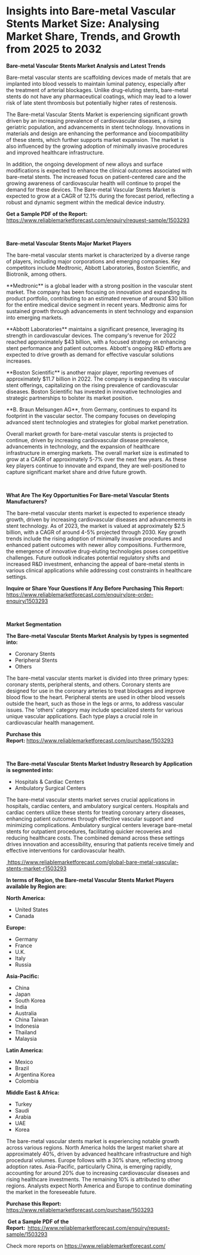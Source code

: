 <p><h1>Insights into Bare-metal Vascular Stents Market Size: Analysing Market Share, Trends, and Growth from 2025 to 2032</h1></p><p><strong>Bare-metal Vascular Stents Market Analysis and Latest Trends</strong></p>
<p><p>Bare-metal vascular stents are scaffolding devices made of metals that are implanted into blood vessels to maintain luminal patency, especially after the treatment of arterial blockages. Unlike drug-eluting stents, bare-metal stents do not have any pharmaceutical coatings, which may lead to a lower risk of late stent thrombosis but potentially higher rates of restenosis.</p><p>The Bare-metal Vascular Stents Market is experiencing significant growth driven by an increasing prevalence of cardiovascular diseases, a rising geriatric population, and advancements in stent technology. Innovations in materials and design are enhancing the performance and biocompatibility of these stents, which further supports market expansion. The market is also influenced by the growing adoption of minimally invasive procedures and improved healthcare infrastructure.</p><p>In addition, the ongoing development of new alloys and surface modifications is expected to enhance the clinical outcomes associated with bare-metal stents. The increased focus on patient-centered care and the growing awareness of cardiovascular health will continue to propel the demand for these devices. The Bare-metal Vascular Stents Market is expected to grow at a CAGR of 12.1% during the forecast period, reflecting a robust and dynamic segment within the medical device industry.</p></p>
<p><strong>Get a Sample PDF of the Report:&nbsp;</strong> <a href="https://www.reliablemarketforecast.com/enquiry/request-sample/1503293?utm_campaign=2288&utm_medium=2&utm_source=Github&utm_content=ia&utm_term=23032025&utm_id=bare-metal-vascular-stents">https://www.reliablemarketforecast.com/enquiry/request-sample/1503293</a></p>
<p>&nbsp;</p>
<p><strong>Bare-metal Vascular Stents Major Market Players</strong></p>
<p><p>The bare-metal vascular stents market is characterized by a diverse range of players, including major corporations and emerging companies. Key competitors include Medtronic, Abbott Laboratories, Boston Scientific, and Biotronik, among others.</p><p>**Medtronic** is a global leader with a strong position in the vascular stent market. The company has been focusing on innovation and expanding its product portfolio, contributing to an estimated revenue of around $30 billion for the entire medical device segment in recent years. Medtronic aims for sustained growth through advancements in stent technology and expansion into emerging markets.</p><p>**Abbott Laboratories** maintains a significant presence, leveraging its strength in cardiovascular devices. The company's revenue for 2022 reached approximately $43 billion, with a focused strategy on enhancing stent performance and patient outcomes. Abbott's ongoing R&D efforts are expected to drive growth as demand for effective vascular solutions increases.</p><p>**Boston Scientific** is another major player, reporting revenues of approximately $11.7 billion in 2022. The company is expanding its vascular stent offerings, capitalizing on the rising prevalence of cardiovascular diseases. Boston Scientific has invested in innovative technologies and strategic partnerships to bolster its market position.</p><p>**B. Braun Melsungen AG**, from Germany, continues to expand its footprint in the vascular sector. The company focuses on developing advanced stent technologies and strategies for global market penetration.</p><p>Overall market growth for bare-metal vascular stents is projected to continue, driven by increasing cardiovascular disease prevalence, advancements in technology, and the expansion of healthcare infrastructure in emerging markets. The overall market size is estimated to grow at a CAGR of approximately 5-7% over the next few years. As these key players continue to innovate and expand, they are well-positioned to capture significant market share and drive future growth.</p></p>
<p>&nbsp;</p>
<p><strong>What Are The Key Opportunities For Bare-metal Vascular Stents Manufacturers?</strong></p>
<p><p>The bare-metal vascular stents market is expected to experience steady growth, driven by increasing cardiovascular diseases and advancements in stent technology. As of 2023, the market is valued at approximately $2.5 billion, with a CAGR of around 4-5% projected through 2030. Key growth trends include the rising adoption of minimally invasive procedures and enhanced patient outcomes with newer alloy compositions. Furthermore, the emergence of innovative drug-eluting technologies poses competitive challenges. Future outlook indicates potential regulatory shifts and increased R&D investment, enhancing the appeal of bare-metal stents in various clinical applications while addressing cost constraints in healthcare settings.</p></p>
<p><strong>Inquire or Share Your Questions If Any Before Purchasing This Report:</strong> <a href="https://www.reliablemarketforecast.com/enquiry/pre-order-enquiry/1503293?utm_campaign=2288&utm_medium=2&utm_source=Github&utm_content=ia&utm_term=23032025&utm_id=bare-metal-vascular-stents">https://www.reliablemarketforecast.com/enquiry/pre-order-enquiry/1503293</a></p>
<p>&nbsp;</p>
<p><strong>Market Segmentation</strong></p>
<p><strong>The Bare-metal Vascular Stents Market Analysis by types is segmented into:</strong></p>
<p><ul><li>Coronary Stents</li><li>Peripheral Stents</li><li>Others</li></ul></p>
<p><p>The bare-metal vascular stents market is divided into three primary types: coronary stents, peripheral stents, and others. Coronary stents are designed for use in the coronary arteries to treat blockages and improve blood flow to the heart. Peripheral stents are used in other blood vessels outside the heart, such as those in the legs or arms, to address vascular issues. The 'others' category may include specialized stents for various unique vascular applications. Each type plays a crucial role in cardiovascular health management.</p></p>
<p><strong>Purchase this Report:&nbsp;</strong><a href="https://www.reliablemarketforecast.com/purchase/1503293?utm_campaign=2288&utm_medium=2&utm_source=Github&utm_content=ia&utm_term=23032025&utm_id=bare-metal-vascular-stents">https://www.reliablemarketforecast.com/purchase/1503293</a></p>
<p>&nbsp;</p>
<p><strong>The Bare-metal Vascular Stents Market Industry Research by Application is segmented into:</strong></p>
<p><ul><li>Hospitals & Cardiac Centers</li><li>Ambulatory Surgical Centers</li></ul></p>
<p><p>The bare-metal vascular stents market serves crucial applications in hospitals, cardiac centers, and ambulatory surgical centers. Hospitals and cardiac centers utilize these stents for treating coronary artery diseases, enhancing patient outcomes through effective vascular support and minimizing complications. Ambulatory surgical centers leverage bare-metal stents for outpatient procedures, facilitating quicker recoveries and reducing healthcare costs. The combined demand across these settings drives innovation and accessibility, ensuring that patients receive timely and effective interventions for cardiovascular health.</p></p>
<p><a href="https://www.reliablemarketforecast.com/global-bare-metal-vascular-stents-market-r1503293?utm_campaign=2288&utm_medium=2&utm_source=Github&utm_content=ia&utm_term=23032025&utm_id=bare-metal-vascular-stents">&nbsp;https://www.reliablemarketforecast.com/global-bare-metal-vascular-stents-market-r1503293</a></p>
<p><strong>In terms of Region, the Bare-metal Vascular Stents Market Players available by Region are:</strong></p>
<p>
    <p> <strong> North America: </strong>
        <ul>
            <li>United States</li>
            <li>Canada</li>
        </ul>
        </p> 
    <p> <strong> Europe: </strong>
        <ul>
            <li>Germany</li>
            <li>France</li>
            <li>U.K.</li>
            <li>Italy</li>
            <li>Russia</li>
        </ul>
        </p> 
    <p> <strong> Asia-Pacific: </strong>
        <ul>
            <li>China</li>
            <li>Japan</li>
            <li>South Korea</li>
            <li>India</li>
            <li>Australia</li>
            <li>China Taiwan</li>
            <li>Indonesia</li>
            <li>Thailand</li>
            <li>Malaysia</li>
        </ul>
        </p> 
    <p> <strong> Latin America: </strong>
        <ul>
            <li>Mexico</li>
            <li>Brazil</li>
            <li>Argentina Korea</li>
            <li>Colombia</li>
        </ul>
        </p> 
    <p> <strong> Middle East & Africa: </strong>
        <ul>
            <li>Turkey</li>
            <li>Saudi</li>
            <li>Arabia</li>
            <li>UAE</li>
            <li>Korea</li>
        </ul>
    </p>
    </p>
<p><p>The bare-metal vascular stents market is experiencing notable growth across various regions. North America holds the largest market share at approximately 40%, driven by advanced healthcare infrastructure and high procedural volumes. Europe follows with a 30% share, reflecting strong adoption rates. Asia-Pacific, particularly China, is emerging rapidly, accounting for around 20% due to increasing cardiovascular diseases and rising healthcare investments. The remaining 10% is attributed to other regions. Analysts expect North America and Europe to continue dominating the market in the foreseeable future.</p></p>
<p><strong>Purchase this Report: </strong><a href="https://www.reliablemarketforecast.com/purchase/1503293?utm_campaign=2288&utm_medium=2&utm_source=Github&utm_content=ia&utm_term=23032025&utm_id=bare-metal-vascular-stents">https://www.reliablemarketforecast.com/purchase/1503293</a></p>
<p>&nbsp;<strong>Get a Sample PDF of the Report:&nbsp;&nbsp;</strong><a href="https://www.reliablemarketforecast.com/enquiry/request-sample/1503293?utm_campaign=2288&utm_medium=2&utm_source=Github&utm_content=ia&utm_term=23032025&utm_id=bare-metal-vascular-stents">https://www.reliablemarketforecast.com/enquiry/request-sample/1503293</a></p>
<p><strong></strong></p>
<p>Check more reports on <a href="https://www.reliablemarketforecast.com/?utm_campaign=2288&utm_medium=2&utm_source=Github&utm_content=ia&utm_term=23032025&utm_id=bare-metal-vascular-stents">https://www.reliablemarketforecast.com/</a></p>